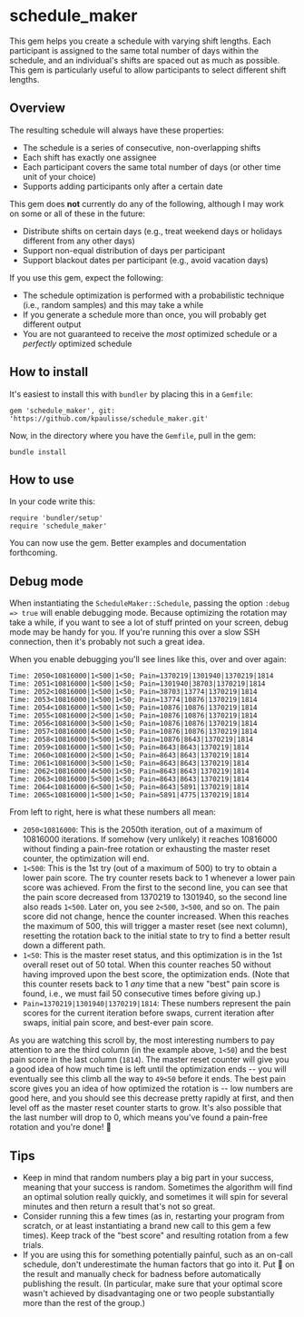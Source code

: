 # schedule_maker

This gem helps you create a schedule with varying shift lengths. Each participant is assigned to the same total number of days within the schedule, and an individual's shifts are spaced out as much as possible. This gem is particularly useful to allow participants to select different shift lengths.

## Overview

The resulting schedule will always have these properties:

- The schedule is a series of consecutive, non-overlapping shifts
- Each shift has exactly one assignee
- Each participant covers the same total number of days (or other time unit of your choice)
- Supports adding participants only after a certain date

This gem does **not** currently do any of the following, although I may work on some or all of these in the future:

- Distribute shifts on certain days (e.g., treat weekend days or holidays different from any other days)
- Support non-equal distribution of days per participant
- Support blackout dates per participant (e.g., avoid vacation days)

If you use this gem, expect the following:

- The schedule optimization is performed with a probabilistic technique (i.e., random samples) and this may take a while
- If you generate a schedule more than once, you will probably get different output
- You are not guaranteed to receive the *most* optimized schedule or a *perfectly* optimized schedule

## How to install

It's easiest to install this with `bundler` by placing this in a `Gemfile`:

```
gem 'schedule_maker', git: 'https://github.com/kpaulisse/schedule_maker.git'
```

Now, in the directory where you have the `Gemfile`, pull in the gem:

```
bundle install
```

## How to use

In your code write this:

```
require 'bundler/setup'
require 'schedule_maker'
```

You can now use the gem. Better examples and documentation forthcoming.

## Debug mode

When instantiating the `ScheduleMaker::Schedule`, passing the option `:debug => true` will enable debugging mode. Because optimizing the rotation may take a while, if you want to see a lot of stuff printed on your screen, debug mode may be handy for you. If you're running this over a slow SSH connection, then it's probably not such a great idea.

When you enable debugging you'll see lines like this, over and over again:

```
Time: 2050<10816000|1<500|1<50; Pain=1370219|1301940|1370219|1814
Time: 2051<10816000|1<500|1<50; Pain=1301940|38703|1370219|1814
Time: 2052<10816000|1<500|1<50; Pain=38703|13774|1370219|1814
Time: 2053<10816000|1<500|1<50; Pain=13774|10876|1370219|1814
Time: 2054<10816000|1<500|1<50; Pain=10876|10876|1370219|1814
Time: 2055<10816000|2<500|1<50; Pain=10876|10876|1370219|1814
Time: 2056<10816000|3<500|1<50; Pain=10876|10876|1370219|1814
Time: 2057<10816000|4<500|1<50; Pain=10876|10876|1370219|1814
Time: 2058<10816000|5<500|1<50; Pain=10876|8643|1370219|1814
Time: 2059<10816000|1<500|1<50; Pain=8643|8643|1370219|1814
Time: 2060<10816000|2<500|1<50; Pain=8643|8643|1370219|1814
Time: 2061<10816000|3<500|1<50; Pain=8643|8643|1370219|1814
Time: 2062<10816000|4<500|1<50; Pain=8643|8643|1370219|1814
Time: 2063<10816000|5<500|1<50; Pain=8643|8643|1370219|1814
Time: 2064<10816000|6<500|1<50; Pain=8643|5891|1370219|1814
Time: 2065<10816000|1<500|1<50; Pain=5891|4775|1370219|1814
```

From left to right, here is what these numbers all mean:

- `2050<10816000`: This is the 2050th iteration, out of a maximum of 10816000 iterations. If somehow (very unlikely) it reaches 10816000 without finding a pain-free rotation or exhausting the master reset counter, the optimization will end.
- `1<500`: This is the 1st try (out of a maximum of 500) to try to obtain a lower pain score. The try counter resets back to 1 whenever a lower pain score was achieved. From the first to the second line, you can see that the pain score decreased from 1370219 to 1301940, so the second line also reads `1<500`. Later on, you see `2<500`, `3<500`, and so on. The pain score did not change, hence the counter increased. When this reaches the maximum of 500, this will trigger a master reset (see next column), resetting the rotation back to the initial state to try to find a better result down a different path.
- `1<50`: This is the master reset status, and this optimization is in the 1st overall reset out of 50 total. When this counter reaches 50 without having improved upon the best score, the optimization ends. (Note that this counter resets back to 1 *any* time that a new "best" pain score is found, i.e., we must fail 50 consecutive times before giving up.)
- `Pain=1370219|1301940|1370219|1814`: These numbers represent the pain scores for the current iteration before swaps, current iteration after swaps, initial pain score, and best-ever pain score.

As you are watching this scroll by, the most interesting numbers to pay attention to are the third column (in the example above, `1<50`) and the best pain score in the last column (`1814`). The master reset counter will give you a good idea of how much time is left until the optimization ends -- you will eventually see this climb all the way to `49<50` before it ends. The best pain score gives you an idea of how optimized the rotation is -- low numbers are good here, and you should see this decrease pretty rapidly at first, and then level off as the master reset counter starts to grow. It's also possible that the last number will drop to 0, which means you've found a pain-free rotation and you're done! :tada:

## Tips

- Keep in mind that random numbers play a big part in your success, meaning that your success is random. Sometimes the algorithm will find an optimal solution really quickly, and sometimes it will spin for several minutes and then return a result that's not so great.
- Consider running this a few times (as in, restarting your program from scratch, or at least instantiating a brand new call to this gem a few times). Keep track of the "best score" and resulting rotation from a few trials.
- If you are using this for something potentially painful, such as an on-call schedule, don't underestimate the human factors that go into it. Put :eyes: on the result and manually check for badness before automatically publishing the result. (In particular, make sure that your optimal score wasn't achieved by disadvantaging one or two people substantially more than the rest of the group.)
